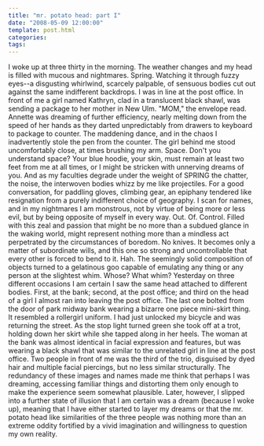 ```yaml
---
title: "mr. potato head: part I"
date: "2008-05-09 12:00:00"
template: post.html
categories: 
tags: 
---
```


I woke up at three thirty in the morning. The weather changes and my head is filled with mucous and nightmares. Spring. Watching it through fuzzy eyes--a disgusting whirlwind, scarcely palpable, of sensuous bodies cut out against the same indifferent backdrops. I was in line at the post office. In front of me a girl named Kathryn, clad in a translucent black shawl, was sending a package to her mother in New Ulm. "MOM," the envelope read. Annette was dreaming of further efficiency, nearly melting down from the speed of her hands as they darted unpredictably from drawers to keyboard to package to counter. The maddening dance, and in the chaos I inadvertently stole the pen from the counter. The girl behind me stood uncomfortably close, at times brushing my arm. Space. Don't you understand space? Your blue hoodie, your skin, must remain at least two feet from me at all times, or I might be stricken with unnerving dreams of you. And as my faculties degrade under the weight of SPRING the chatter, the noise, the interwoven bodies whizz by me like projectiles. For a good conversation, for paddling gloves, climbing gear, an epiphany tendered like resignation from a purely indifferent choice of geography. I scan for names, and in my nightmares I am monstrous, not by virtue of being more or less evil, but by being opposite of myself in every way. Out. Of. Control. Filled with this zeal and passion that might be no more than a subdued glance in the waking world, might represent nothing more than a mindless act perpetrated by the circumstances of boredom. No knives. It becomes only a matter of subordinate wills, and this one so strong and uncontrollable that every other is forced to bend to it. Hah. The seemingly solid composition of objects turned to a gelatinous goo capable of emulating any thing or any person at the slightest whim. Whose? What whim? Yesterday on three different occasions I am certain I saw the same head attached to different bodies. First, at the bank; second, at the post office; and third on the head of a girl I almost ran into leaving the post office. The last one bolted from the door of park midway bank wearing a bizarre one piece mini-skirt thing. It resembled a rollergirl uniform. I had just unlocked my bicycle and was returning the street. As the stop light turned green she took off at a trot, holding down her skirt while she tapped along in her heels. The woman at the bank was almost identical in facial expression and features, but was wearing a black shawl that was similar to the unrelated girl in line at the post office. Two people in front of me was the third of the trio, disguised by dyed hair and multiple facial piercings, but no less similar structurally. The redundancy of these images and names made me think that perhaps I was dreaming, accessing familiar things and distorting them only enough to make the experience seem somewhat plausible. Later, however, I slipped into a further state of illusion that I am certain was a dream (because I woke up), meaning that I have either started to layer my dreams or that the mr. potato head like similarities of the three people was nothing more than an extreme oddity fortified by a vivid imagination and willingness to question my own reality.